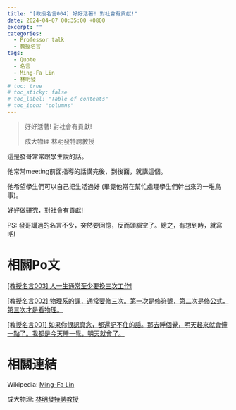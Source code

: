 ```yaml
---
title: "[教授名言004] 好好活著! 對社會有貢獻!"
date: 2024-04-07 00:35:00 +0800
excerpt: ""
categories: 
  - Professor talk
  - 教授名言
tags:
  - Quote
  - 名言
  - Ming-Fa Lin
  - 林明發
# toc: true
# toc_sticky: false
# toc_label: "Table of contents"
# toc_icon: "columns"
---
```


> 好好活著! 對社會有貢獻!
>
> 成大物理 林明發特聘教授

這是發哥常常跟學生說的話。

他常常meeting前面指導的話講完後，到後面，就講這個。

他希望學生們可以自己把生活過好 (畢竟他常在幫忙處理學生們幹出來的一堆鳥事)。

好好做研究，對社會有貢獻!

PS: 發哥講過的名言不少，突然要回憶，反而頭腦空了。總之，有想到時，就寫吧!

# 相關Po文

[[教授名言003] 人一生通常至少要換三次工作!](<https://hsienching.github.io/2024/04/06/Professor-Talk-003/>)

[[教授名言002] 物理系的課，通常要修三次。第一次是修符號，第二次是修公式，第三次才是看物理。](<https://hsienching.github.io/2024/04/04/Professor-Talk-002/>)

[[教授名言001] 如果你很認真念，都還記不住的話。那去睡個覺，明天起來就會懂一點了。我都是今天睡一覺，明天就會了。](<https://hsienching.github.io/2024/04/03/Professor-Talk-001/>)

# 相關連結

Wikipedia: [Ming-Fa Lin](<https://en.wikipedia.org/wiki/Ming-Fa_Lin>)

成大物理: [林明發特聘教授](<https://www.phys.ncku.edu.tw/committees-detail/47/>)
